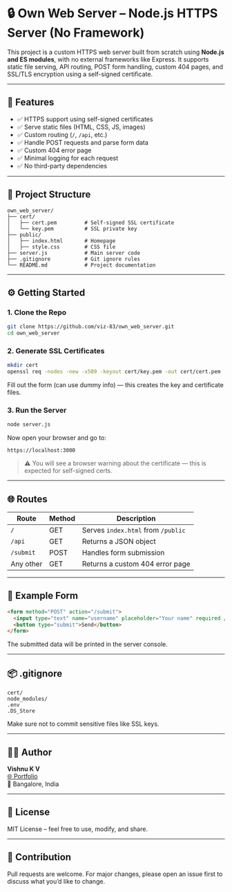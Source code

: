 # 🔒 Own Web Server – Node.js HTTPS Server (No Framework)

This project is a custom HTTPS web server built from scratch using **Node.js and ES modules**, with no external frameworks like Express. It supports static file serving, API routing, POST form handling, custom 404 pages, and SSL/TLS encryption using a self-signed certificate.

---

## 🚀 Features

- ✅ HTTPS support using self-signed certificates
- ✅ Serve static files (HTML, CSS, JS, images)
- ✅ Custom routing (`/`, `/api`, etc.)
- ✅ Handle POST requests and parse form data
- ✅ Custom 404 error page
- ✅ Minimal logging for each request
- ✅ No third-party dependencies

---

## 📁 Project Structure

```
own_web_server/
├── cert/
│   ├── cert.pem         # Self-signed SSL certificate
│   └── key.pem          # SSL private key
├── public/
│   ├── index.html       # Homepage
│   ├── style.css        # CSS file
├── server.js            # Main server code
├── .gitignore           # Git ignore rules
└── README.md            # Project documentation
```

---

## ⚙️ Getting Started

### 1. Clone the Repo

```bash
git clone https://github.com/viz-83/own_web_server.git
cd own_web_server
```

### 2. Generate SSL Certificates

```bash
mkdir cert
openssl req -nodes -new -x509 -keyout cert/key.pem -out cert/cert.pem
```

Fill out the form (can use dummy info) — this creates the key and certificate files.

### 3. Run the Server

```bash
node server.js
```

Now open your browser and go to:

```
https://localhost:3000
```

> ⚠️ You will see a browser warning about the certificate — this is expected for self-signed certs.

---

## 🌐 Routes

| Route       | Method | Description                          |
|-------------|--------|--------------------------------------|
| `/`         | GET    | Serves `index.html` from `/public`   |
| `/api`      | GET    | Returns a JSON object                |
| `/submit`   | POST   | Handles form submission              |
| Any other   | GET    | Returns a custom 404 error page      |

---

## 📄 Example Form

```html
<form method="POST" action="/submit">
  <input type="text" name="username" placeholder="Your name" required />
  <button type="submit">Send</button>
</form>
```

The submitted data will be printed in the server console.

---

## 📦 .gitignore

```
cert/
node_modules/
.env
.DS_Store
```

Make sure not to commit sensitive files like SSL keys.

---

## 🧑‍💻 Author

**Vishnu K V**  
[🌐 Portfolio](https://viz-83.github.io/portfolio-website)  
📍 Bangalore, India

---

## 🪪 License

MIT License – feel free to use, modify, and share.

---

## 🙌 Contribution

Pull requests are welcome. For major changes, please open an issue first to discuss what you’d like to change.
